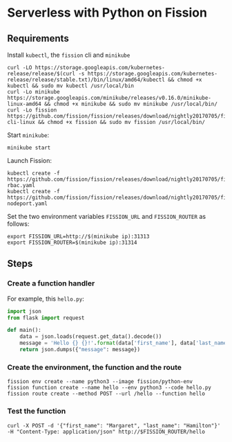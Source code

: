 # Serverless with Python on Fission

## Requirements

Install `kubectl`, the `fission` cli and `minikube`

```
curl -LO https://storage.googleapis.com/kubernetes-release/release/$(curl -s https://storage.googleapis.com/kubernetes-release/release/stable.txt)/bin/linux/amd64/kubectl && chmod +x kubectl && sudo mv kubectl /usr/local/bin
curl -Lo minikube https://storage.googleapis.com/minikube/releases/v0.16.0/minikube-linux-amd64 && chmod +x minikube && sudo mv minikube /usr/local/bin/
curl -Lo fission https://github.com/fission/fission/releases/download/nightly20170705/fission-cli-linux && chmod +x fission && sudo mv fission /usr/local/bin/
```

Start `minikube`:

```
minikube start
```

Launch Fission:

```
kubectl create -f https://github.com/fission/fission/releases/download/nightly20170705/fission-rbac.yaml
kubectl create -f https://github.com/fission/fission/releases/download/nightly20170705/fission-nodeport.yaml
```

Set the two environment variables `FISSION_URL` and `FISSION_ROUTER` as follows:

```
export FISSION_URL=http://$(minikube ip):31313
export FISSION_ROUTER=$(minikube ip):31314
```

## Steps

### Create a function handler

For example, this `hello.py`:

```python
import json
from flask import request

def main():
    data = json.loads(request.get_data().decode())
    message = 'Hello {} {}!'.format(data['first_name'], data['last_name'])
    return json.dumps({"message": message})
```

### Create the environment, the function and the route

```
fission env create --name python3 --image fission/python-env
fission function create --name hello --env python3 --code hello.py
fission route create --method POST --url /hello --function hello
```

### Test the function

```
curl -X POST -d '{"first_name": "Margaret", "last_name": "Hamilton"}' -H "Content-Type: application/json" http://$FISSION_ROUTER/hello
```

